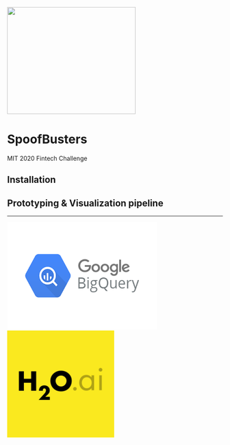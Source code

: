 <img src="designs/32.png" height="250" width="300">

# SpoofBusters
MIT 2020 Fintech Challenge




## Installation 


## Prototyping & Visualization pipeline
***
<img src="charts/BigQuery.png" height="250" width="350">
<img src="charts/h2oai.jfif" height="250" width="250">



